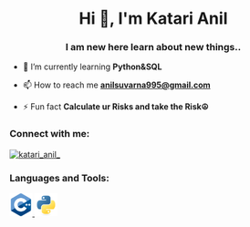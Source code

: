 <h1 align="center">Hi 👋, I'm Katari Anil</h1>
<h3 align="center">I am new here learn about new things..</h3>

- 🌱 I’m currently learning **Python&SQL**

- 📫 How to reach me **anilsuvarna995@gmail.com**

- ⚡ Fun fact **Calculate ur Risks and take the Risk☮️**

<h3 align="left">Connect with me:</h3>
<p align="left">
<a href="https://instagram.com/katari_anil_" target="blank"><img align="center" src="https://raw.githubusercontent.com/rahuldkjain/github-profile-readme-generator/master/src/images/icons/Social/instagram.svg" alt="katari_anil_" height="30" width="40" /></a>
</p>

<h3 align="left">Languages and Tools:</h3>
<p align="left"> <a href="https://www.w3schools.com/cpp/" target="_blank" rel="noreferrer"> <img src="https://raw.githubusercontent.com/devicons/devicon/master/icons/cplusplus/cplusplus-original.svg" alt="cplusplus" width="40" height="40"/> </a> <a href="https://www.python.org" target="_blank" rel="noreferrer"> <img src="https://raw.githubusercontent.com/devicons/devicon/master/icons/python/python-original.svg" alt="python" width="40" height="40"/> </a> </p>

